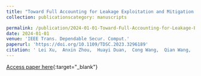 ```yaml
---
title: "Toward Full Accounting for Leakage Exploitation and Mitigation in Dynamic Encrypted Databases"
collection: publicationscategory: manuscripts

permalink: /publication/2024-01-01-Toward-Full-Accounting-for-Leakage-Exploitation-and-Mitigation-in-Dynamic-Encrypted-Databases
date: 2024-01-01
venue: 'IEEE Trans. Dependable Secur. Comput.'
paperurl: 'https://doi.org/10.1109/TDSC.2023.3296189'
citation: ' Lei Xu,  Anxin Zhou,  Huayi Duan,  Cong Wang,  Qian Wang,  Xiaohua Jia, &quot;Toward Full Accounting for Leakage Exploitation and Mitigation in Dynamic Encrypted Databases.&quot; IEEE Trans. Dependable Secur. Comput., 2024.'
---
```

[Access paper here](https://doi.org/10.1109/TDSC.2023.3296189){:target="_blank"}
